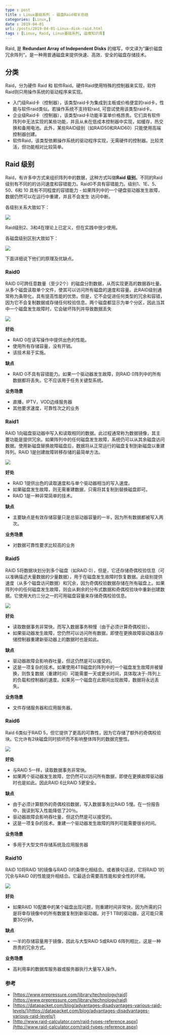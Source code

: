```yaml
---
type : post
title : Linux基础系列 - 磁盘Raid相关总结
categories: [Linux,] 
date : 2019-04-01 
url: /posts/2019-04-01-Linux-disk-raid.html 
tags : [Linux, Raid, Linux基础系列, 运维知识库]
---
```


Raid, 是 **Redundant Array of Independent Disks** 的缩写，中文译为“廉价磁盘冗余阵列”。是一种用普通磁盘来提供快速、高效、安全的磁盘存储技术。

## 分类

Raid，分为硬件 Raid 和 软件Raid。硬件Raid使用特殊的控制器来实现，软件Raid则只用操作系统的驱动程序来实现。

- 入门级Raid卡（控制器），该类型raid卡为集成到主板或价格便宜的raid卡，性能与软件raid类似。若操作系统不支持软raid, 可尝试使用该类型raid卡。
- 企业级Raid卡（控制器），该类型raid卡功能丰富单价格昂贵。它们具有软件阵列中无法实现的某些功能，并且从未在低成本控制器中实现，如缓存，热交换和备用电池。此外，某些RAID级别（如RAID50和RAID60）只能使用高端控制器创建。
- 软件Raid，该类型依赖操作系统的驱动程序实现，无需硬件的控制器。比较灵活，但功能相对比较简单。

## Raid 级别

Raid，有许多中方式来组织阵列中的数据，这种方式叫做**Raid 级别**。不同的Raid级别有不同的的访问速度和容错能力。Raid0不具有容错能力。级别1、1E、5、50、6和 10 具有不同程度的容错能力 - 如果阵列中的一个硬盘驱动器发生故障，数据仍然可以在运行中重建，并且不会发生
访问中断。

各级别关系大致如下：

![](https://ws1.sinaimg.cn/large/005UqHpNly1g1n1q7cabij309607mdg6.jpg)

Raid级别2、3和4在理论上已定义，但在实践中很少使用。

各磁盘级别区别大致如下：

![](https://ws1.sinaimg.cn/large/005UqHpNly1g1n1q7e2yuj30wh095mya.jpg)


下面详细说下他们的原理及优缺点。

### Raid0

RAID 0可跨任意数量（至少2个）的磁盘分割数据，从而实现更高的数据吞吐量。从多个磁盘读取单个文件，使其可以访问所有磁盘的速度和容量。此RAID级别通常称为条带化，具有提高性能的优势。但是，它不会促进任何类型的冗余和容错，因为它不会复制数据或存储任何校验信息。两个磁盘都显示为单个分区，因此当其中一个磁盘发生故障时，它会破坏阵列并导致数据丢失

![](https://ws1.sinaimg.cn/large/005UqHpNly1g1n3erz0lij30cd08swfa.jpg)

**好处**

- RAID 0在读写操作中提供出色的性能。
- 使用所有存储容量，没有开销。
- 该技术易于实施。

**缺点**

- RAID 0不具有容错能力。如果一个驱动器发生故障，则RAID 0阵列中的所有数据都将丢失。它不应该用于任务关键型系统。

**业务场景**

- 直播，IPTV，VOD边缘服务器
- 其他要求速度，可靠性次之的业务

### Raid1 

RAID 1向磁盘驱动器中写入和读取相同的数据。此过程通常称为数据镜像，其主要功能是提供冗余。如果阵列中的任何磁盘发生故障，系统仍可以从其余磁盘访问数据。使用新磁盘替换故障磁盘后，数据将从正常运行的磁盘复制到新磁盘以重建阵列。RAID 1是创建故障转移存储的最简单方法。

![](https://ws1.sinaimg.cn/large/005UqHpNly1g1n3j8u529j30cb08ygme.jpg)

**好处**

- RAID 1提供出色的读取速度和与单个驱动器相当的写入速度。
- 如果磁盘发生故障，则无需重建数据，只需将其复制到替换磁盘即可。
- RAID 1是一种非常简单的技术。

**缺点**

- 主要缺点是有效存储容量只是总驱动器容量的一半，因为所有数据都被写入两次。

**业务场景**

- 对数据可靠性要求比较高的业务

### Raid5 

RAID 5将数据块划分到多个磁盘（如RAID 0），但是，它还存储奇偶校验信息（可以准确描述大量数据的少量数据），用于在磁盘发生故障时恢复数据。此级别提供速度（从多个磁盘访问数据）和冗余，因为奇偶校验数据存储在所有磁盘上。如果阵列中的任何磁盘发生故障，则会从剩余的分布式数据和奇偶校验块中重新创建数据。它使用大约三分之一的可用磁盘容量来存储奇偶校验信息。

![](https://ws1.sinaimg.cn/large/005UqHpNly1g1n3t6al85j30cb08w408.jpg)

**好处**

- 读取数据事务非常快，而写入数据事务稍慢（由于必须计算奇偶校验）。
- 如果驱动器发生故障，您仍然可以访问所有数据，即使在更换故障驱动器且存储控制器重建新驱动器上的数据时也是如此。

**缺点**

- 驱动器故障会影响吞吐量，但这仍然是可以接受的。
- 这是一项复杂的技术。如果使用4TB磁盘的阵列中的一个磁盘发生故障并被替换，则恢复数据（重建时间）可能需要一天或更长时间，具体取决于-阵列上的负载和控制器的速度。如果另一个磁盘在此期间出现故障，数据将永远丢失。

**业务场景**

- 文件存储服务器和应用服务器。

### Raid6 

Raid 6类似于RAID 5，但它提供了更高的可靠性，因为它存储了额外的奇偶校验块。它允许有2块磁盘同时损坏而不影响整体阵列的数据完整性。

![](https://ws1.sinaimg.cn/large/005UqHpNly1g1n41kqwj9j30c808swga.jpg)

**好处**

- 与RAID 5一样，读取数据事务非常快。
- 如果两个驱动器发生故障，您仍然可以访问所有数据，即使在更换故障驱动器时也是如此。因此RAID 6比RAID 5更安全。

**缺点**

- 由于必须计算额外的奇偶校验数据，写入数据事务比RAID 5慢。在一份报告中，我读到写入性能降低了20％。
- 驱动器故障会影响吞吐量，但这仍然是可以接受的。
- 这是一项复杂的技术。重建一个驱动器发生故障的阵列可能需要很长时间。

**业务场景**

- 多用于大型文件存储系统及应用服务器

### Raid10 

RAID 10将RAID 1的镜像与RAID 0的条带化相结合。或者换句话说，它将RAID 1的冗余与RAID 0的性能提升相结合。它最适合需要高性能和安全性的环境。

![](https://ws1.sinaimg.cn/large/005UqHpNly1g1n43xvzaij30c908tdha.jpg)

**好处**

- 如果RAID 10配置中的某个磁盘出现问题，则重建时间非常快，因为所需的只是将幸存镜像中的所有数据复制到新驱动器。对于1 TB的驱动器，这可能只需要30分钟。

**缺点**

- 一半的存储容量用于镜像，因此与大型RAID 5或RAID 6阵列相比，这是一种昂贵的冗余方式。

**业务场景**

- 高利用率的数据库服务器或服务器执行大量写入操作。


### 参考

- [https://www.prepressure.com/library/technology/raid](https://www.prepressure.com/library/technology/raid)
- [https://datapacket.com/blog/advantages-disadvantages-various-raid-levels/](https://datapacket.com/blog/advantages-disadvantages-various-raid-levels/)
- [http://www.raid-calculator.com/raid-types-reference.aspx](http://www.raid-calculator.com/raid-types-reference.aspx)

